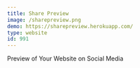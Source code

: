 ```yaml
---
title: Share Preview
image: /sharepreview.png
demo: https://sharepreview.herokuapp.com/
type: website
id: 991
---
```

Preview of Your Website on Social Media